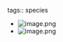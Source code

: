 tags:: species
- ![image.png](https://peach-geographical-bat-397.mypinata.cloud/ipfs/QmcJuHEJWHWQ8wMdpZQ6nuSN1mgdDk2EgruFtQnRjR4PXe)
- ![image.png](https://peach-geographical-bat-397.mypinata.cloud/ipfs/QmNM1NSKUqEq39bbPD6Bs2ry9xDtLfiByHdai577TK1bE7)